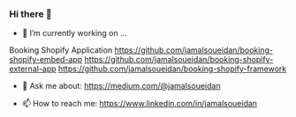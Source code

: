 ### Hi there 👋

- 🔭 I’m currently working on ...

Booking Shopify Application
https://github.com/jamalsoueidan/booking-shopify-embed-app
https://github.com/jamalsoueidan/booking-shopify-external-app
https://github.com/jamalsoueidan/booking-shopify-framework


- 💬 Ask me about:
https://medium.com/@jamalsoueidan

- 📫 How to reach me:
https://www.linkedin.com/in/jamalsoueidan

